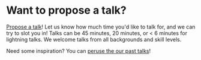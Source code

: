 # Want to propose a talk?

[Propose a talk](https://github.com/toronto-ruby/talks/issues/new)! Let us know how much time you'd like to talk for, and we can try to slot you in! Talks can be 45 minutes, 20 minutes, or < 6 minutes for lightning talks. We welcome talks from all backgrounds and skill levels.

Need some inspiration? You can [peruse the our past talks](https://toronto-ruby.com/events/past)!
